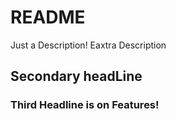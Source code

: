 # README

Just a Description!
Eaxtra Description

## Secondary headLine

### Third Headline is on Features!
